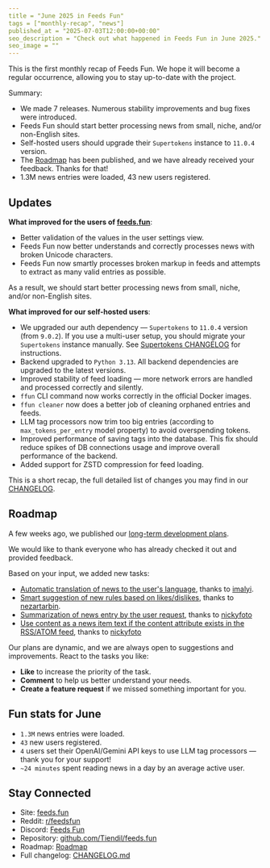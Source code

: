 ```yaml
---
title = "June 2025 in Feeds Fun"
tags = ["monthly-recap", "news"]
published_at = "2025-07-03T12:00:00+00:00"
seo_description = "Check out what happened in Feeds Fun in June 2025."
seo_image = ""
---
```


This is the first monthly recap of Feeds Fun. We hope it will become a regular occurrence, allowing you to stay up-to-date with the project.

Summary:

- We made 7 releases. Numerous stability improvements and bug fixes were introduced.
- Feeds Fun should start better processing news from small, niche, and/or non-English sites.
- Self-hosted users should upgrade their `Supertokens` instance to `11.0.4` version.
- The [Roadmap](https://github.com/users/Tiendil/projects/1/views/1?pane=info) has been published, and we have already received your feedback. Thanks for that!
- 1.3M news entries were loaded, 43 new users registered.

<!-- more -->

## Updates

**What improved for the users of [feeds.fun](https://feeds.fun)**:

- Better validation of the values in the user settings view.
- Feeds Fun now better understands and correctly processes news with broken Unicode characters.
- Feeds Fun now smartly processes broken markup in feeds and attempts to extract as many valid entries as possible.

As a result, we should start better processing news from small, niche, and/or non-English sites.

**What improved for our self-hosted users**:

- We upgraded our auth dependency — `Supertokens` to `11.0.4` version (from `9.0.2`). If you use a multi-user setup, you should migrate your `Supertokens` instance manually. See [Supertokens CHANGELOG](https://github.com/supertokens/supertokens-python/blob/master/CHANGELOG.md) for instructions.
- Backend upgraded to `Python 3.13`. All backend dependencies are upgraded to the latest versions.
- Improved stability of feed loading — more network errors are handled and processed correctly and silently.
- `ffun` CLI command now works correctly in the official Docker images.
- `ffun cleaner` now does a better job of cleaning orphaned entries and feeds.
- LLM tag processors now trim too big entries (according to `max_tokens_per_entry` model property) to avoid overspending tokens.
- Improved performance of saving tags into the database. This fix should reduce spikes of DB connections usage and improve overall performance of the backend.
- Added support for ZSTD compression for feed loading.

This is a short recap, the full detailed list of changes you may find in our [CHANGELOG](https://github.com/Tiendil/feeds.fun/blob/main/CHANGELOG.md).

## Roadmap

A few weeks ago, we published our [long-term development plans](https://github.com/users/Tiendil/projects/1/views/1?pane=info).

We would like to thank everyone who has already checked it out and provided feedback.

Based on your input, we added new tasks:

- [Automatic translation of news to the user's language](https://github.com/Tiendil/feeds.fun/issues/391), thanks to [imalyi](https://github.com/imalyi).
- [Smart suggestion of new rules based on likes/dislikes](https://github.com/Tiendil/feeds.fun/issues/390), thanks to [nezartarbin](https://github.com/nezartarbin).
- [Summarization of news entry by the user request](https://github.com/Tiendil/feeds.fun/issues/380), thanks to [nickyfoto](https://github.com/nickyfoto)
- [Use content as a news item text if the content attribute exists in the RSS/ATOM feed](https://github.com/Tiendil/feeds.fun/issues/382), thanks to [nickyfoto](https://github.com/nickyfoto)

Our plans are dynamic, and we are always open to suggestions and improvements. React to the tasks you like:

- **Like** to increase the priority of the task.
- **Comment** to help us better understand your needs.
- **Create a feature request** if we missed something important for you.

## Fun stats for June

- `1.3M` news entries were loaded.
- `43` new users registered.
- `4` users set their OpenAI/Gemini API keys to use LLM tag processors — thank you for your support!
- `~24 minutes` spent reading news in a day by an average active user.

## Stay Connected

- Site: [feeds.fun](https://feeds.fun/)
- Reddit: [r/feedsfun](https://www.reddit.com/r/feedsfun/)
- Discord: [Feeds Fun](https://discord.com/invite/C5RVusHQXy)
- Repository: [github.com/Tiendil/feeds.fun](https://github.com/Tiendil/feeds.fun)
- Roadmap: [Roadmap](https://github.com/users/Tiendil/projects/1/views/1?pane=info)
- Full changelog: [CHANGELOG.md](https://github.com/Tiendil/feeds.fun/blob/main/CHANGELOG.md)
